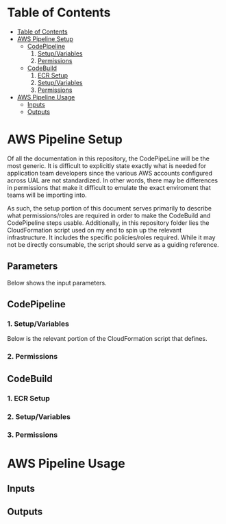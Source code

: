 Table of Contents
=================
<!--ts-->
   * [Table of Contents](#table-of-contents)
   * [AWS Pipeline Setup](#AWS-Pipeline-Setup)
      * [CodePipeline](#CodePipeline)
        1. [Setup/Variables](#1-SetupVariables)
        2. [Permissions](#2-Permissions)
      * [CodeBuild](#CodeBuild)
        1. [ECR Setup](#1-ECR-Setup)
        2. [Setup/Variables](#2-SetupVariables)
        3. [Permissions](#3-Permissions)
   * [AWS Pipeline Usage](#AWS-Pipeline-Usage)
      * [Inputs](#inputs)
      * [Outputs](#outputs)
<!--te-->

# AWS Pipeline Setup
Of all the documentation in this repository, the CodePipeLine will be the most generic. It is difficult to explicitly state exactly what is needed for application team developers since the various AWS accounts configured across UAL are not standardized. In other words, there may be differences in permissions that make it difficult to emulate the exact enviroment that teams will be importing into. 

As such, the setup portion of this document serves primarily to describe what permissions/roles are required in order to make the CodeBuild and CodePipeline steps usable. Additionally, in this repository folder lies the CloudFormation script used on my end to spin up the relevant infrastructure. It includes the specific policies/roles required. While it may not be directly consumable, the script should serve as a guiding reference.
## Parameters
Below shows the input parameters.

## CodePipeline
### 1. Setup/Variables
Below is the relevant portion of the CloudFormation script that defines. 
### 2. Permissions

## CodeBuild
### 1. ECR Setup
### 2. Setup/Variables
### 3. Permissions

# AWS Pipeline Usage
## Inputs
## Outputs
